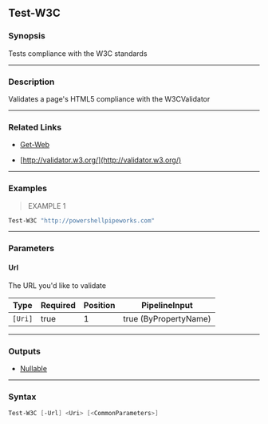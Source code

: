 Test-W3C
--------

### Synopsis
Tests compliance with the W3C standards

---

### Description

Validates a page's HTML5 compliance with the W3CValidator

---

### Related Links
* [Get-Web](Get-Web)

* [http://validator.w3.org/](http://validator.w3.org/)

---

### Examples
> EXAMPLE 1

```PowerShell
Test-W3C "http://powershellpipeworks.com"
```

---

### Parameters
#### **Url**
The URL you'd like to validate

|Type   |Required|Position|PipelineInput        |
|-------|--------|--------|---------------------|
|`[Uri]`|true    |1       |true (ByPropertyName)|

---

### Outputs
* [Nullable](https://learn.microsoft.com/en-us/dotnet/api/System.Nullable)

---

### Syntax
```PowerShell
Test-W3C [-Url] <Uri> [<CommonParameters>]
```
